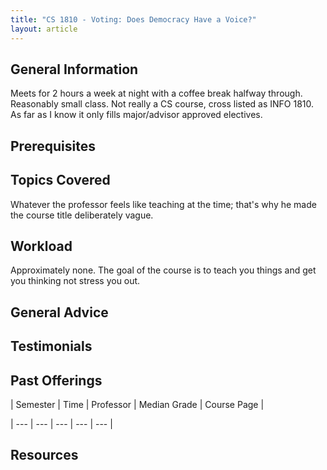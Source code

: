 ```yaml
---
title: "CS 1810 - Voting: Does Democracy Have a Voice?"
layout: article
---
```




## General Information

Meets for 2 hours a week at night with a coffee break halfway through. Reasonably small class. Not really a CS course, cross listed as INFO 1810. As far as I know it only fills major/advisor approved electives.



## Prerequisites



## Topics Covered

Whatever the professor feels like teaching at the time; that's why he made the course title deliberately vague.



## Workload

Approximately none. The goal of the course is to teach you things and get you thinking not stress you out.



## General Advice



## Testimonials



## Past Offerings



| Semester | Time | Professor | Median Grade | Course Page |

| --- | --- | --- | --- | --- |



## Resources
